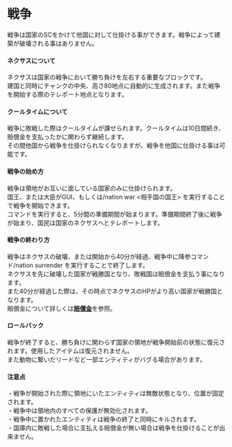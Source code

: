 # 戦争
戦争は国家のSCをかけて他国に対して仕掛ける事ができます。戦争によって建築が破壊される事はありません。  

#### ネクサスについて
ネクサスは国家の戦争において勝ち負けを左右する重要なブロックです。  
建国と同時にチャンクの中央、高さ80地点に自動的に生成されます。また戦争を開始する際のテレポート地点となります。

#### クールタイムについて
戦争に敗戦した際はクールタイムが課せられます。クールタイムは10日間続き、賠償金を支払ったかに関わらず継続します。  
その間他国から戦争を仕掛けられなくなりますが、戦争を他国に仕掛ける事は可能です。

#### 戦争の始め方
戦争は領地がお互いに面している国家のみに仕掛けられます。  
国王、または大臣がGUI、もしくは/nation war <相手国の国王> を実行することで戦争を開始できます。  
コマンドを実行すると、5分間の準備期間が始まります。準備期間終了後に戦争が始まり、国民は国家のネクサスへとテレポートします。  

#### 戦争の終わり方
戦争はネクサスの破壊、または開始から40分が経過、戦争中に降参コマンド/nation surrender を実行することで終了します。  
ネクサスを先に破壊した国家が戦勝国となり、敗戦国は賠償金を支払う事になります。  
また40分が経過した際は、その時点でネクサスのHPがより高い国家が戦勝国となります。  
賠償金について詳しくは[**賠償金**](/guide/compensation)を参照。

#### ロールバック
戦争が終了すると、勝ち負けに関わらず国家の領地が戦争開始前の状態に復元されます。使用したアイテムは復元されません。  
また動物に繋いだリードなど一部エンティティがバグる場合があります。  

#### 注意点
・戦争が開始された際に領地にいたエンティティは無敵状態となり、位置が固定されます。  
・戦争中は領地内のすべての保護が無効化されます。  
・戦争中に置かれたエンティティは戦争の終了と同時にキルされます。  
・国庫内に敗戦した場合に支払える賠償金が無い場合は戦争を仕掛けることが出来ません。  

